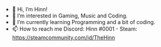 - 👋 Hi, I’m Hinn!
- 👀 I’m interested in Gaming, Music and Coding.
- 🌱 I’m currently learning Programming and a bit of coding.
- 📫 How to reach me Discord: Hinn #0001 - Steam: https://steamcommunity.com/id/TheHinn

<!---
TheHinn/TheHinn is a ✨ special ✨ repository because its `README.md` (this file) appears on your GitHub profile.
You can click the Preview link to take a look at your changes.
--->
